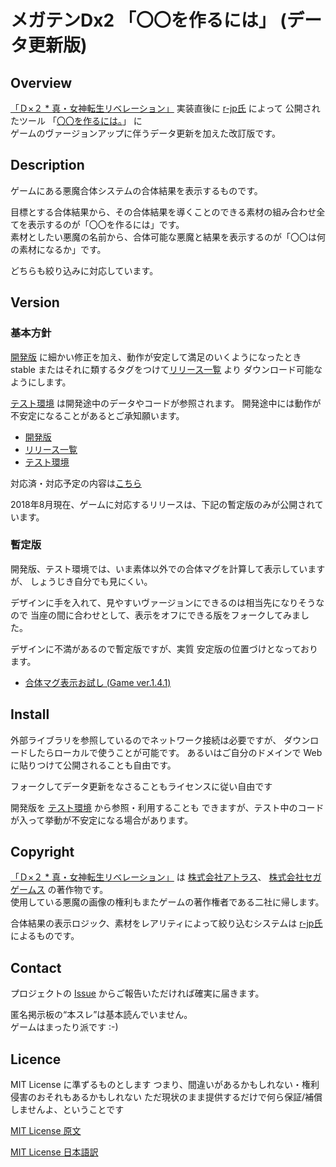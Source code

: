 メガテンDx2 「〇〇を作るには」 (データ更新版)
====
[r-jp氏]: https://github.com/r-jp/
[Game]: https://d2-megaten-l.sega.jp/

## Overview
[「Ｄ×２ * 真・女神転生リベレーション」][Game] 実装直後に [r-jp氏] によって
公開されたツール
「[〇〇を作るには。](https://r-jp.github.io/d2/)」 に  
ゲームのヴァージョンアップに伴うデータ更新を加えた改訂版です。

## Description
ゲームにある悪魔合体システムの合体結果を表示するものです。

目標とする合体結果から、その合体結果を導くことのできる素材の組み合わせ全てを表示するのが「〇〇を作るには」です。  
素材としたい悪魔の名前から、合体可能な悪魔と結果を表示するのが「〇〇は何の素材になるか」です。

どちらも絞り込みに対応しています。

## Version
[開発版]: https://github.com/yaemon/d2
[テスト環境]: https://yaemon.github.io/d2/
[リリース一覧]: https://github.com/yaemon/d2/releases
[合体マグ表示お試し (Game ver.1.4.1)]: https://github.com/yaemon/d2/releases/tag/POO-Game141-p1

### 基本方針
[開発版] に細かい修正を加え、動作が安定して満足のいくようになったとき  
stable またはそれに類するタグをつけて[リリース一覧] より
ダウンロード可能なようにします。

[テスト環境] は開発途中のデータやコードが参照されます。
開発途中には動作が不安定になることがあるとご承知願います。

* [開発版]
* [リリース一覧]
* [テスト環境]

対応済・対応予定の内容は[こちら](https://github.com/yaemon/d2/wiki/Known-Issues)

2018年8月現在、ゲームに対応するリリースは、下記の暫定版のみが公開されています。

### 暫定版
開発版、テスト環境では、いま素体以外での合体マグを計算して表示していますが、
しょうじき自分でも見にくい。

デザインに手を入れて、見やすいヴァージョンにできるのは相当先になりそうなので
当座の間に合わせとして、表示をオフにできる版をフォークしてみました。

デザインに不満があるので暫定版ですが、実質 安定版の位置づけとなっております。

* [合体マグ表示お試し (Game ver.1.4.1)]

## Install
外部ライブラリを参照しているのでネットワーク接続は必要ですが、
ダウンロードしたらローカルで使うことが可能です。
あるいはご自分のドメインで Web に貼りつけて公開されることも自由です。

フォークしてデータ更新をなさることもライセンスに従い自由です

開発版を [テスト環境](https://yaemon.github.io/d2/) から参照・利用することも
できますが、テスト中のコードが入って挙動が不安定になる場合があります。

## Copyright
[「Ｄ×２ * 真・女神転生リベレーション」][Game] は
[株式会社アトラス](https://www.atlus.co.jp/)、
[株式会社セガゲームス](https://sega-games.co.jp/) の著作物です。  
使用している悪魔の画像の権利もまたゲームの著作権者である二社に帰します。

合体結果の表示ロジック、素材をレアリティによって絞り込むシステムは
[r-jp氏]によるものです。

## Contact
プロジェクトの [Issue](https://github.com/yaemon/d2/issues)
からご報告いただければ確実に届きます。

匿名掲示板の<q>本スレ</q>は基本読んでいません。  
ゲームはまったり派です :-)

## Licence
MIT License に準ずるものとします
つまり、間違いがあるかもしれない・権利侵害のおそれもあるかもしれない
ただ現状のまま提供するだけで何ら保証/補償しませんよ、ということです  

[MIT License 原文](https://opensource.org/licenses/mit-license.php)  

[MIT License 日本語訳](https://ja.osdn.net/projects/opensource/wiki/licenses%2FMIT_license)

